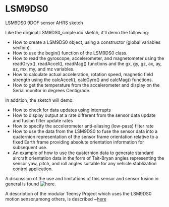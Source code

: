 LSM9DS0
=======

LSM9DS0 9DOF sensor AHRS sketch

Like the original LSM9DS0_simple.ino sketch, it'll demo the following:
* How to create a LSM9DS0 object, using a constructor (global
  variables section).
* How to use the begin() function of the LSM9DS0 class.
* How to read the gyroscope, accelerometer, and magnetometer
  using the readGryo(), readAccel(), readMag() functions and the
  gx, gy, gz, ax, ay, az, mx, my, and mz variables.
* How to calculate actual acceleration, rotation speed, magnetic
  field strength using the calcAccel(), calcGyro() and calcMag()
  functions.
* How to get the temperature from the accelerometer and display on the Serial monitor in degrees Centigrade.

In addition, the sketch will demo:
* How to check for data updates using interrupts
* How to display output at a rate different from the sensor data update and fusion filter update rates
* How to specify the accelerometer anti-aliasing (low-pass) filter rate
* How to use the data from the LSM9DS0 to fuse the sensor data into a quaternion representation of the sensor frame
  orientation relative to a fixed Earth frame providing absolute orientation information for subsequent use.
* An example of how to use the quaternion data to generate standard aircraft orientation data in the form of
  Tait-Bryan angles representing the sensor yaw, pitch, and roll angles suitable for any vehicle stablization control application.

A discussion of the use and limitations of this sensor and sensor fusion in general is found ![here.]( https://github.com/kriswiner/MPU-6050/wiki/Affordable-9-DoF-Sensor-Fusion)

A description of the modular Teensy Project which uses the LSM9DS0 motion sensor,among others, is described ~[here](https://github.com/kriswiner/LSM9DS0/wiki/Modular-Teensy-Project)
